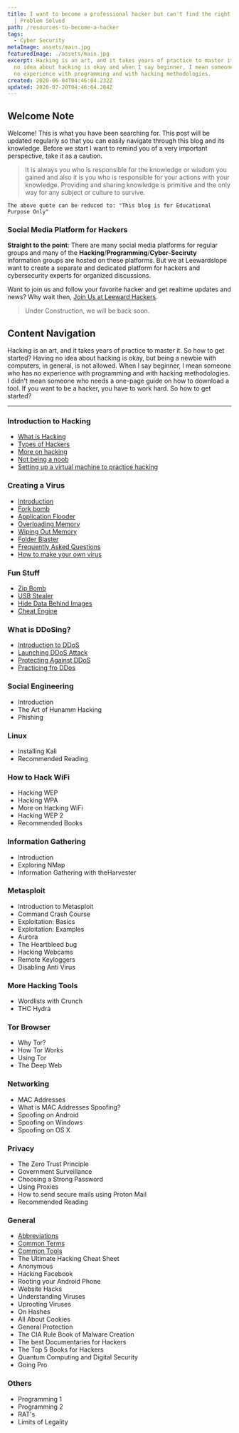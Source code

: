 ```yaml
---
title: I want to become a professional hacker but can't find the right resources
  | Problem Solved
path: /resources-to-become-a-hacker
tags:
  - Cyber Security
metaImage: assets/main.jpg
featuredImage: ./assets/main.jpg
excerpt: Hacking is an art, and it takes years of practice to master it. Having
  no idea about hacking is okay and when I say beginner, I mean someone who has
  no experience with programming and with hacking methodologies.
created: 2020-06-04T04:46:04.232Z
updated: 2020-07-20T04:46:04.284Z
---
```

## Welcome Note

Welcome! This is what you have been searching for. This post will be updated regularly so that you can easily navigate through this blog and its knowledge. Before we start I want to remind you of a very important perspective, take it as a caution. 

> It is always you who is responsible for the knowledge or wisdom you gained and also it is you who is responsible for your actions with your knowledge. Providing and sharing knowledge is primitive and the only way for any subject or culture to survive.

`The above quote can be reduced to: "This blog is for Educational Purpose Only"`

### Social Media Platform for Hackers

**Straight to the point**: There are many social media platforms for regular groups and many of the **Hacking**/**Programming**/**Cyber-Seciruty** information groups are hosted on these platforms. But we at Leewardslope want to create a separate and dedicated platform for hackers and cybersecurity experts for organized discussions. 

Want to join us and follow your favorite hacker and get realtime updates and news? Why wait then, [Join Us at Leeward Hackers](https://hackers.leewardslope.com/).

> Under Construction,  we will be back soon.

## Content Navigation

Hacking is an art, and it takes years of practice to master it. So how to get started? Having no idea about hacking is okay, but being a newbie with computers, in general, is not allowed. When I say beginner, I mean someone who has no experience with programming and with hacking methodologies. I didn't mean someone who needs a one-page guide on how to download a tool. If you want to be a hacker, you have to work hard. So how to get started?

- - -

### Introduction to Hacking

* [What is Hacking](https://blog.leewardslope.com/what-is-hacking)
* [Types of Hackers](https://blog.leewardslope.com/types-of-hackers)
* [More on hacking](https://blog.leewardslope.com/more-on-hacking)
* [Not being a noob](https://blog.leewardslope.com/not-being-a-noob)
* [Setting up a virtual machine to practice hacking](https://blog.leewardslope.com/setting-up-a-virtual-machine-to-practice-hacking)

### Creating a Virus

* [Introduction](https://blog.leewardslope.com/introduction-to-batch-file-viruses)
* [Fork bomb](https://blog.leewardslope.com/fork-bomb)
* [Application Flooder](https://blog.leewardslope.com/application-flooder)
* [Overloading Memory](https://blog.leewardslope.com/overloading-memory)
* [Wiping Out Memory](https://blog.leewardslope.com/wiping-out-memory)
* [Folder Blaster](https://blog.leewardslope.com/folder-blaster)
* [Frequently Asked Questions](https://blog.leewardslope.com/frequently-asked-questions-about-batch-files)
* [How to make your own virus](https://blog.leewardslope.com/how-to-make-your-own-virus)

### Fun Stuff

* [Zip Bomb](https://blog.leewardslope.com/zip-bomb)
* [USB Stealer](https://blog.leewardslope.com/usb-stealer)
* [Hide Data Behind Images](https://blog.leewardslope.com/hide-data-behind-images)
* [Cheat Engine](https://blog.leewardslope.com/cheat-engine)

### What is DDoSing?

* [Introduction to DDoS](https://blog.leewardslope.com/introduction-to-ddos)
* [Launching DDoS Attack](https://blog.leewardslope.com/launching-ddos-attack/)
* [Protecting Against DDoS](https://blog.leewardslope.com/protecting-against-ddos)
* [Practicing fro DDos](https://blog.leewardslope.com/practicing-for-ddos)

### Social Engineering

* Introduction
* The Art of Hunamm Hacking
* Phishing

### Linux

* Installing Kali
* Recommended Reading

### How to Hack WiFi

* Hacking WEP
* Hacking WPA
* More on Hacking WiFi
* Hacking WEP 2
* Recommended Books

### Information Gathering

* Introduction
* Exploring NMap
* Information Gathering with theHarvester

### Metasploit

* Introduction to Metasploit
* Command Crash Course
* Exploitation: Basics
* Exploitation: Examples
* Aurora
* The Heartbleed bug
* Hacking Webcams
* Remote Keyloggers
* Disabling Anti Virus

### More Hacking Tools

* Wordlists with Crunch
* THC Hydra

### Tor Browser

* Why Tor?
* How Tor Works
* Using Tor
* The Deep Web

### Networking

* MAC Addresses
* What is MAC Addresses Spoofing?
* Spoofing on Android
* Spoofing on Windows
* Spoofing on OS X

### Privacy

* The Zero Trust Principle
* Government Surveillance
* Choosing a Strong Password
* Using Proxies
* How to send secure mails using Proton Mail
* Recommended Reading

### General

* [Abbreviations](https://blog.leewardslope.com/abbreviations/)
* [Common Terms](https://blog.leewardslope.com/common-terms/)
* [Common Tools](https://blog.leewardslope.com/common-tools/)
* The Ultimate Hacking Cheat Sheet
* Anonymous
* Hacking Facebook
* Rooting your Android Phone
* Website Hacks
* Understanding Viruses
* Uprooting Viruses
* On Hashes
* All About Cookies
* General Protection
* The CIA Rule Book of Malware Creation
* The best Documentaries for Hackers
* The Top 5 Books for Hackers
* Quantum Computing and Digital Security
* Going Pro

### Others

* Programming 1
* Programming 2
* RAT's
* Limits of Legality